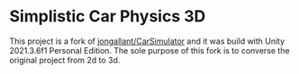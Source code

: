 # Simplistic Car Physics 3D
This project is a fork of [jongallant/CarSimulator](https://github.com/jongallant/CarSimulator) and it was build with Unity 2021.3.6f1 Personal Edition. The sole purpose of this fork is to converse the original project from 2d to 3d.
